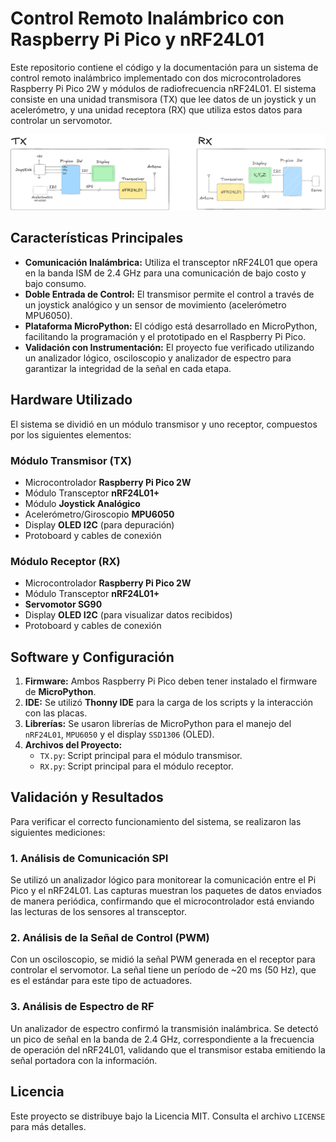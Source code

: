 # Control Remoto Inalámbrico con Raspberry Pi Pico y nRF24L01

Este repositorio contiene el código y la documentación para un sistema de control remoto inalámbrico implementado con dos microcontroladores Raspberry Pi Pico 2W y módulos de radiofrecuencia nRF24L01. El sistema consiste en una unidad transmisora (TX) que lee datos de un joystick y un acelerómetro, y una unidad receptora (RX) que utiliza estos datos para controlar un servomotor.

![Diagrama de Bloques](diagrama.webp)

## Características Principales

- **Comunicación Inalámbrica:** Utiliza el transceptor nRF24L01 que opera en la banda ISM de 2.4 GHz para una comunicación de bajo costo y bajo consumo.
- **Doble Entrada de Control:** El transmisor permite el control a través de un joystick analógico y un sensor de movimiento (acelerómetro MPU6050).
- **Plataforma MicroPython:** El código está desarrollado en MicroPython, facilitando la programación y el prototipado en el Raspberry Pi Pico.
- **Validación con Instrumentación:** El proyecto fue verificado utilizando un analizador lógico, osciloscopio y analizador de espectro para garantizar la integridad de la señal en cada etapa.

## Hardware Utilizado

El sistema se dividió en un módulo transmisor y uno receptor, compuestos por los siguientes elementos:

### Módulo Transmisor (TX)
- Microcontrolador **Raspberry Pi Pico 2W**
- Módulo Transceptor **nRF24L01+**
- Módulo **Joystick Analógico**
- Acelerómetro/Giroscopio **MPU6050**
- Display **OLED I2C** (para depuración)
- Protoboard y cables de conexión

### Módulo Receptor (RX)
- Microcontrolador **Raspberry Pi Pico 2W**
- Módulo Transceptor **nRF24L01+**
- **Servomotor SG90**
- Display **OLED I2C** (para visualizar datos recibidos)
- Protoboard y cables de conexión

## Software y Configuración

1.  **Firmware:** Ambos Raspberry Pi Pico deben tener instalado el firmware de **MicroPython**.
2.  **IDE:** Se utilizó **Thonny IDE** para la carga de los scripts y la interacción con las placas.
3.  **Librerías:** Se usaron librerías de MicroPython para el manejo del `nRF24L01`, `MPU6050` y el display `SSD1306` (OLED).
4.  **Archivos del Proyecto:**
    -   `TX.py`: Script principal para el módulo transmisor.
    -   `RX.py`: Script principal para el módulo receptor.

## Validación y Resultados

Para verificar el correcto funcionamiento del sistema, se realizaron las siguientes mediciones:

### 1. Análisis de Comunicación SPI
Se utilizó un analizador lógico para monitorear la comunicación entre el Pi Pico y el nRF24L01. Las capturas muestran los paquetes de datos enviados de manera periódica, confirmando que el microcontrolador está enviando las lecturas de los sensores al transceptor.


### 2. Análisis de la Señal de Control (PWM)
Con un osciloscopio, se midió la señal PWM generada en el receptor para controlar el servomotor. La señal tiene un período de ~20 ms (50 Hz), que es el estándar para este tipo de actuadores.


### 3. Análisis de Espectro de RF
Un analizador de espectro confirmó la transmisión inalámbrica. Se detectó un pico de señal en la banda de 2.4 GHz, correspondiente a la frecuencia de operación del nRF24L01, validando que el transmisor estaba emitiendo la señal portadora con la información.

## Licencia

Este proyecto se distribuye bajo la Licencia MIT. Consulta el archivo `LICENSE` para más detalles.
